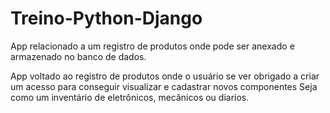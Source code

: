 # Treino-Python-Django
App relacionado a um registro de produtos onde pode ser anexado e armazenado no banco de dados.

App voltado ao registro de produtos onde o usuário se ver obrigado a criar um acesso para conseguir visualizar e cadastrar novos componentes
Seja como um inventário de eletrônicos, mecânicos ou diarios.
